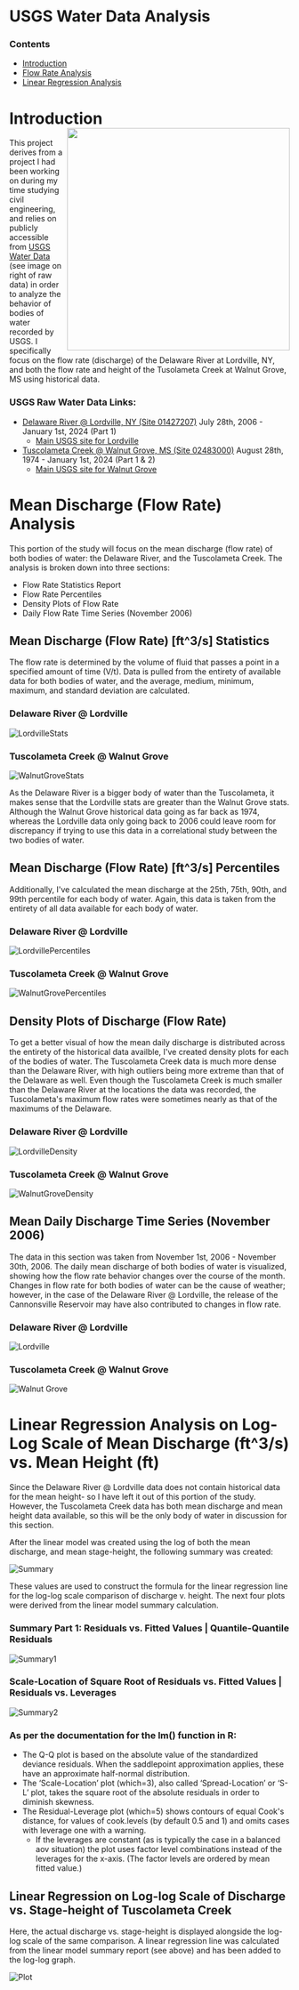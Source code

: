 # USGS Water Data Analysis
### Contents
- [Introduction](Intro)
- [Flow Rate Analysis](#mean-discharge-(flow-rate)-analysis)
- [Linear Regression Analysis](#linear-regression-analysis-on-log-log-scale-of-mean-discharge-(ft^3/s)-vs.-mean-stage-height-(ft))
  
# Introduction <img width = 400, align="right" src= "https://github.com/r-kish/USGS-Water-Data-Analysis/blob/main/images/RawData.png">
This project derives from a project I had been working on during my time studying civil engineering, and relies on publicly accessible from [USGS Water Data](https://waterdata.usgs.gov/nwis) (see image on right of raw data) in order to analyze the behavior of bodies of water recorded by USGS. I specifically focus on the flow rate (discharge) of the Delaware River at Lordville, NY, and both the flow rate and height of the Tusolameta Creek at Walnut Grove, MS using historical data. 

### USGS Raw Water Data Links:
- [Delaware River @ Lordville, NY (Site 01427207)](https://waterdata.usgs.gov/nwis/dv?cb_00060=on&cb_00065=on&format=rdb&site_no=01427207&referred_module=sw&period&begin_date=1900-01-01&end_date=2024-01-01) July 28th, 2006 - January 1st, 2024 (Part 1)
    - [Main USGS site for Lordville](https://waterdata.usgs.gov/monitoring-location/01427207/#parameterCode=00065&period=P7D&showMedian=false)
- [Tuscolameta Creek @ Walnut Grove, MS (Site 02483000)](https://waterdata.usgs.gov/nwis/dv?cb_00060=on&cb_00065=on&format=rdb&site_no=02483000&referred_module=sw&period&begin_date=1900-01-01&end_date=2024-01-01) August 28th, 1974 - January 1st, 2024 (Part 1 & 2)
    - [Main USGS site for Walnut Grove](https://waterdata.usgs.gov/monitoring-location/02483000/#parameterCode=00065&period=P7D&showMedian=false)


# Mean Discharge (Flow Rate) Analysis
This portion of the study will focus on the mean discharge (flow rate) of both bodies of water: the Delaware River, and the Tuscolameta Creek.
The analysis is broken down into three sections:
- Flow Rate Statistics Report
- Flow Rate Percentiles
- Density Plots of Flow Rate
- Daily Flow Rate Time Series (November 2006)

## Mean Discharge (Flow Rate) [ft^3/s] Statistics
The flow rate is determined by the volume of fluid that passes a point in a specified amount of time (V/t). Data is pulled from the entirety of available data for both bodies of water, and the average, medium, minimum, maximum, and standard deviation are calculated.

### Delaware River @ Lordville
![LordvilleStats](https://github.com/r-kish/USGS-Water-Data-Analysis/blob/main/images/LordvilleDischarge.png)

### Tuscolameta Creek @ Walnut Grove
![WalnutGroveStats](https://github.com/r-kish/USGS-Water-Data-Analysis/blob/main/images/WalnutGroveDischarge.png)

As the Delaware River is a bigger body of water than the Tuscolameta, it makes sense that the Lordville stats are greater than the Walnut Grove stats. Although the Walnut Grove historical data going as far back as 1974, whereas the Lordville data only going back to 2006 could leave room for discrepancy if trying to use this data in a correlational study between the two bodies of water.


## Mean Discharge (Flow Rate) [ft^3/s] Percentiles
Additionally, I've calculated the mean discharge at the 25th, 75th, 90th, and 99th percentile for each body of water. Again, this data is taken from the entirety of all data available for each body of water.

### Delaware River @ Lordville
![LordvillePercentiles](https://github.com/r-kish/USGS-Water-Data-Analysis/blob/main/images/LordvillePercentiles.png)

### Tuscolameta Creek @ Walnut Grove
![WalnutGrovePercentiles](https://github.com/r-kish/USGS-Water-Data-Analysis/blob/main/images/WalnutGrovePercentiles.png)


## Density Plots of Discharge (Flow Rate)
To get a better visual of how the mean daily discharge is distributed across the entirety of the historical data availble, I've created density plots for each of the bodies of water. The Tuscolameta Creek data is much more dense than the Delaware River, with high outliers being more extreme than that of the Delaware as well. Even though the Tuscolameta Creek is much smaller than the Delaware River at the locations the data was recorded, the Tuscolameta's maximum flow rates were sometimes nearly as that of the maximums of the Delaware.

### Delaware River @ Lordville
![LordvilleDensity](https://github.com/r-kish/USGS-Water-Data-Analysis/blob/main/images/LordvilleDensity.png)

### Tuscolameta Creek @ Walnut Grove
![WalnutGroveDensity](https://github.com/r-kish/USGS-Water-Data-Analysis/blob/main/images/WalnutGroveDensity.png)


## Mean Daily Discharge Time Series (November 2006)
The data in this section was taken from November 1st, 2006 - November 30th, 2006. The daily mean discharge of both bodies of water is visualized, showing how the flow rate behavior changes over the course of the month. Changes in flow rate for both bodies of water can be the cause of weather; however, in the case of the Delaware River @ Lordville, the release of the Cannonsville Reservoir may have also contributed to changes in flow rate.

### Delaware River @ Lordville
![Lordville](https://github.com/r-kish/USGS-Water-Data-Analysis/blob/main/images/Lordville2006.png)

### Tuscolameta Creek @ Walnut Grove
![Walnut Grove](https://github.com/r-kish/USGS-Water-Data-Analysis/blob/main/images/WalnutGrove2006.png)

# Linear Regression Analysis on Log-Log Scale of Mean Discharge (ft^3/s) vs. Mean Height (ft)
Since the Delaware River @ Lordville data does not contain historical data for the mean height- so I have left it out of this portion of the study. However, the Tuscolameta Creek data has both mean discharge and mean height data available, so this will be the only body of water in discussion for this section.

After the linear model was created using the log of both the mean discharge, and mean stage-height, the following summary was created:

![Summary](https://github.com/r-kish/USGS-Water-Data-Analysis/blob/main/images/LogSummary.png)

These values are used to construct the formula for the linear regression line for the log-log scale comparison of discharge v. height. The next four plots were derived from the linear model summary calculation.

### Summary Part 1: Residuals vs. Fitted Values | Quantile-Quantile Residuals 
![Summary1](https://github.com/r-kish/USGS-Water-Data-Analysis/blob/main/images/ResFit_QQRes.png)

### Scale-Location of Square Root of Residuals vs. Fitted Values | Residuals vs. Leverages
![Summary2](https://github.com/r-kish/USGS-Water-Data-Analysis/blob/main/images/ScaleLocFit_CookDistLeverage.png)

### As per the documentation for the lm() function in R:
- The Q-Q plot is based on the absolute value of the standardized deviance residuals. When the saddlepoint approximation applies, these have an approximate half-normal distribution.
- The ‘Scale-Location’ plot (which=3), also called ‘Spread-Location’ or ‘S-L’ plot, takes the square root of the absolute residuals in order to diminish skewness.
- The Residual-Leverage plot (which=5) shows contours of equal Cook's distance, for values of cook.levels (by default 0.5 and 1) and omits cases with leverage one with a warning.
    - If the leverages are constant (as is typically the case in a balanced aov situation) the plot uses factor level combinations instead of the leverages for the x-axis. (The factor levels are ordered by mean fitted value.)

## Linear Regression on Log-log Scale of Discharge vs. Stage-height of Tuscolameta Creek
Here, the actual discharge vs. stage-height is displayed alongside the log-log scale of the same comparison. A linear regression line was calculated from the linear model summary report (see above) and has been added to the log-log graph.

![Plot](https://github.com/r-kish/USGS-Water-Data-Analysis/blob/main/images/FlowVsHeight.png)
